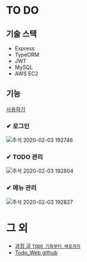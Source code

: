 # TO DO

## 기술 스택
- Express
- TypeORM
- JWT
- MySQL
- AWS EC2

## 기능
[사용하기](http://wlswoo.com)

### ✔ 로그인
![주석 2020-02-03 192746](https://user-images.githubusercontent.com/49791336/73645862-7b51ab80-46bb-11ea-950f-7772855207b0.png)

### ✔ TODO 관리
![주석 2020-02-03 192804](https://user-images.githubusercontent.com/49791336/73645964-c23fa100-46bb-11ea-8c9e-883a9b12ebad.png)

### ✔ 메뉴 관리
![주석 2020-02-03 192827](https://user-images.githubusercontent.com/49791336/73645873-81478c80-46bb-11ea-8345-cd01b14738f4.png)

# 그 외
- [과정 글 `TODO 기획부터 배포까지`](https://velog.io/@chlwlsdn0828/series/TODO-%EA%B8%B0%ED%9A%8D%EC%97%90%EC%84%9C-%EB%B0%B0%ED%8F%AC)
- [Todo_Web github](https://github.com/Choi-Jinwoo/ToDo_Web)
